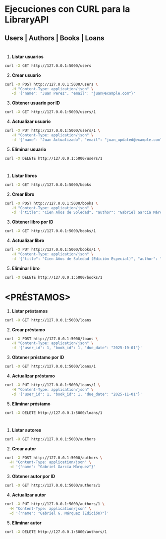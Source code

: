 # Ejecuciones con CURL para la LibraryAPI
## Users | Authors | Books | Loans

# <USUARIOS>

1. **Listar usuarios**
```bash
curl -X GET http://127.0.0.1:5000/users
```

2. **Crear usuario**
```bash
curl -X POST http://127.0.0.1:5000/users \
   -H "Content-Type: application/json" \
   -d '{"name": "Juan Perez", "email": "juan@example.com"}'
```

3. **Obtener usuario por ID**
```bash
curl -X GET http://127.0.0.1:5000/users/1
```

4. **Actualizar usuario**
```bash
curl -X PUT http://127.0.0.1:5000/users/1 \
   -H "Content-Type: application/json" \
   -d '{"name": "Juan Actualizado", "email": "juan_updated@example.com"}'
```

5. **Eliminar usuario**
```bash
curl -X DELETE http://127.0.0.1:5000/users/1
```

# <LIBROS>

1. **Listar libros**
```bash
curl -X GET http://127.0.0.1:5000/books
```

2. **Crear libro**
```bash
curl -X POST http://127.0.0.1:5000/books \
   -H "Content-Type: application/json" \
   -d '{"title": "Cien Años de Soledad", "author": "Gabriel García Márquez"}'
```

3. **Obtener libro por ID**
```bash
curl -X GET http://127.0.0.1:5000/books/1
```

4. **Actualizar libro**
```bash
curl -X PUT http://127.0.0.1:5000/books/1 \
   -H "Content-Type: application/json" \
   -d '{"title": "Cien Años de Soledad (Edición Especial)", "author": "Gabriel García Márquez"}'
```

5. **Eliminar libro**
```bash
curl -X DELETE http://127.0.0.1:5000/books/1
```
# <PRÉSTAMOS>

1. **Listar préstamos**
```bash
curl -X GET http://127.0.0.1:5000/loans
```

2. **Crear préstamo**
```bash
curl -X POST http://127.0.0.1:5000/loans \
   -H "Content-Type: application/json" \
   -d '{"user_id": 1, "book_id": 1, "due_date": "2025-10-01"}'
```

3. **Obtener préstamo por ID**
```bash
curl -X GET http://127.0.0.1:5000/loans/1
```

4. **Actualizar préstamo**
```bash
curl -X PUT http://127.0.0.1:5000/loans/1 \
   -H "Content-Type: application/json" \
   -d '{"user_id": 1, "book_id": 1, "due_date": "2025-11-01"}'
```

5. **Eliminar préstamo**
```bash
curl -X DELETE http://127.0.0.1:5000/loans/1
```
# <AUTORES>

1. **Listar autores**
```bash
curl -X GET http://127.0.0.1:5000/authors
```

2. **Crear autor**
```bash
curl -X POST http://127.0.0.1:5000/authors \
  -H "Content-Type: application/json" \
  -d '{"name": "Gabriel García Márquez"}'
```

3. **Obtener autor por ID**
```bash
curl -X GET http://127.0.0.1:5000/authors/1
```

4. **Actualizar autor**
```bash
curl -X PUT http://127.0.0.1:5000/authors/1 \
  -H "Content-Type: application/json" \
  -d '{"name": "Gabriel G. Márquez (Edición)"}'
```

5. **Eliminar autor**
```bash
curl -X DELETE http://127.0.0.1:5000/authors/1
```